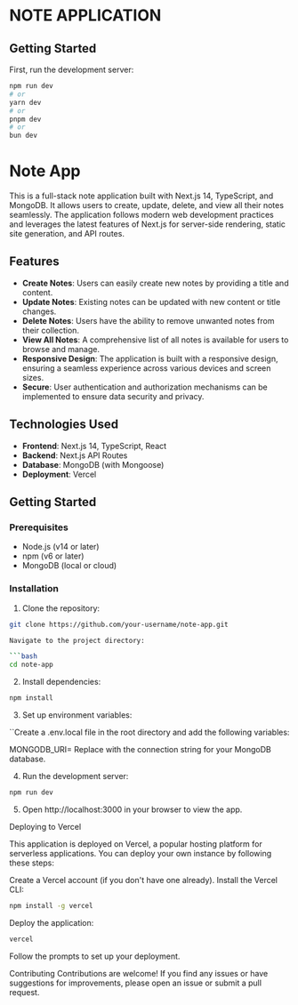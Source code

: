 # NOTE APPLICATION 

## Getting Started

First, run the development server:

```bash
npm run dev
# or
yarn dev
# or
pnpm dev
# or
bun dev
```

# Note App

This is a full-stack note application built with Next.js 14, TypeScript, and MongoDB. It allows users to create, update, delete, and view all their notes seamlessly. The application follows modern web development practices and leverages the latest features of Next.js for server-side rendering, static site generation, and API routes.

## Features

- **Create Notes**: Users can easily create new notes by providing a title and content.
- **Update Notes**: Existing notes can be updated with new content or title changes.
- **Delete Notes**: Users have the ability to remove unwanted notes from their collection.
- **View All Notes**: A comprehensive list of all notes is available for users to browse and manage.
- **Responsive Design**: The application is built with a responsive design, ensuring a seamless experience across various devices and screen sizes.
- **Secure**: User authentication and authorization mechanisms can be implemented to ensure data security and privacy.

## Technologies Used

- **Frontend**: Next.js 14, TypeScript, React
- **Backend**: Next.js API Routes
- **Database**: MongoDB (with Mongoose)
- **Deployment**: Vercel

## Getting Started

### Prerequisites

- Node.js (v14 or later)
- npm (v6 or later)
- MongoDB (local or cloud)

### Installation

1. Clone the repository:

```bash
git clone https://github.com/your-username/note-app.git

Navigate to the project directory:

```bash
cd note-app
```

2. Install dependencies:

```bash
npm install
```

3. Set up environment variables:

``Create a .env.local file in the root directory and add the following variables:

MONGODB_URI=<your-mongodb-uri>
Replace <your-mongodb-uri> with the connection string for your MongoDB database.

4. Run the development server:

```bash
npm run dev
```

5. Open http://localhost:3000 in your browser to view the app.


Deploying to Vercel

This application is deployed on Vercel, a popular hosting platform for serverless applications. You can deploy your own instance by following these steps:

Create a Vercel account (if you don't have one already).
Install the Vercel CLI:

```bash
npm install -g vercel
```
Deploy the application:

```bash
vercel
```

Follow the prompts to set up your deployment.

Contributing
Contributions are welcome! If you find any issues or have suggestions for improvements, please open an issue or submit a pull request.

